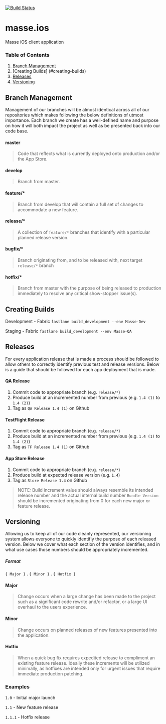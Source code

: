 [![Build Status](https://travis-ci.com/SRSMiJourney/mijourney.dashboard.svg?token=2YsBN6KDFsrvVQwoHULo&branch=development)](https://travis-ci.com/SRSMiJourney/mijourney.dashboard)

# masse.ios
Masse iOS client application

### Table of Contents  
1. [Branch Management](#branch-management)
2. [Creating Builds] (#creating-builds)
3. [Releases](#releases)
4. [Versioning](#versioning)


## Branch Management

Management of our branches will be almost identical across all of our repositories which makes following the below definitions of utmost importance. Each branch we create has a well-defined name and purpose on how it will both impact the project as well as be presented back into our code base.

#### master
> Code that reflects what is currently deployed onto production and/or the App Store.

#### develop
> Branch from master.

#### feature/*
> Branch from develop that will contain a full set of changes to accommodate a new feature.

#### release/*
> A collection of `feature/*` branches that identify with a particular planned release version.

#### bugfix/*
> Branch originating from, and to be released with, next target `release/*` branch

#### hotfix/*
> Branch from master with the purpose of being released to production immediately to resolve any critical show-stopper issue(s).



## Creating Builds

Development - Fabric
```fastlane build_development --env Masse-Dev```

Staging - Fabric
```fastlane build_development --env Masse-QA```


## Releases

For every application release that is made a process should be followed to allow others to correctly identify previous test and release versions. Below is a guide that should be followed for each app deployment that is made.

#### QA Release
1. Commit code to appropriate branch (e.g. `release/*`)
2. Produce build at an incremented number from previous (e.g. `1.4 (1)` to `1.4 (2)`)
3. Tag as `QA Release 1.4 (1)` on Github

#### TestFlight Release
1. Commit code to appropriate branch (e.g. `release/*`)
2. Produce build at an incremented number from previous (e.g. `1.4 (1)` to `1.4 (2)`)
3. Tag as `TF Release 1.4 (1)` on Github

#### App Store Release
1. Commit code to appropriate branch (e.g. `release/*`)
2. Produce build at expected release version (e.g. `1.4`)
3. Tag as `Store Release 1.4` on Github

> NOTE: Build increment value should always resemble its intended release number and the actual internal build number `Bundle Version` should be incremented originating from 0 for each new major or feature release.

## Versioning

Allowing us to keep all of our code cleanly represented, our versioning system allows everyone to quickly identifiy the purpose of each released version. Below we cover what each section of the version identifies, and in what use cases those numbers should be appropriately incremented.

##### Format

`{ Major }` . `{ Minor }` . `{ Hotfix }`


#### Major
> Change occurs when a large change has been made to the project such as a significant code rewrite and/or refactor, or a large UI overhaul to the users experience.

#### Minor
> Change occurs on planned releases of new features presented into the application.

#### Hotfix
> When a quick bug fix requires expedited release to compliment an existing feature release. Ideally these increments will be utilized minimally, as hotfixes are intended only for urgent issues that require immediate production patching.

### Examples

`1.0` - Initial major launch

`1.1` - New feature release

`1.1.1` - Hotfix release
